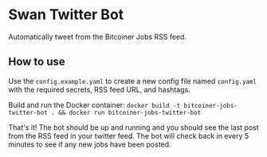 # Swan Twitter Bot

Automatically tweet from the Bitcoiner Jobs RSS feed.

## How to use

Use the `config.example.yaml` to create a new config file named `config.yaml` with the required secrets, RSS feed URL, and hashtags. 

Build and run the Docker container: `docker build -t bitcoiner-jobs-twitter-bot . && docker run bitcoiner-jobs-twitter-bot` 

That's it! The bot should be up and running and you should see the last post from the RSS feed in your twitter feed. The bot will check back in every 5 minutes to see if any new jobs have been posted. 